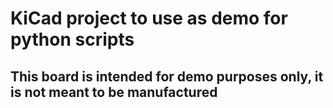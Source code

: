# KiCad project to use as demo for python scripts

## This board is intended for demo purposes only, it is not meant to be manufactured
